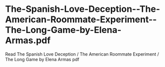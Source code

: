 # The-Spanish-Love-Deception--The-American-Roommate-Experiment--The-Long-Game-by-Elena-Armas.pdf
Read The Spanish Love Deception / The American Roommate Experiment / The Long Game by Elena  Armas pdf
